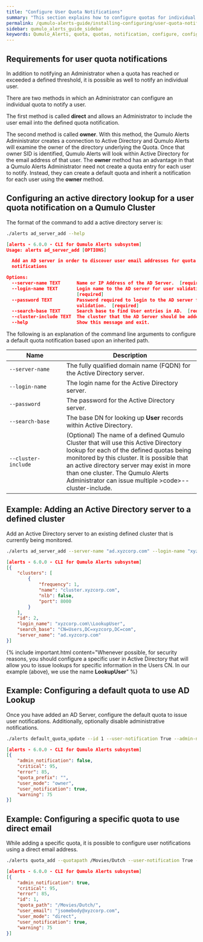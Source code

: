 ```yaml
---
title: "Configure User Quota Notifications"
summary: "This section explains how to configure quotas for individual user notifications from Qumulo Alerts."
permalink: /qumulo-alerts-guide/installing-configuring/user-quota-notifications.html
sidebar: qumulo_alerts_guide_sidebar
keywords: Qumulo_Alerts, quota, quotas, notification, configure, configuration
---
```


## Requirements for user quota notifications

In addition to notifying an Administrator when a quota has reached or exceeded a defined threshold, it is possible as well
to notify an individual user.

There are two methods in which an Administrator can configure an individual quota to notify a user. 

The first method is called **direct** and allows an Administrator to include the user email into the
defined quota notification.

The second method is called **owner**. With this method, the Qumulo Alerts Administrator creates a connection
to Active Directory and Qumulo Alerts will examine the owner of the directory underlying the Quota. Once that owner SID
is identified, Qumulo Alerts will look within Active Directory for the email address of that user. The **owner** method
has an advantage in that a Qumulo Alerts Administrator need not create a quota entry for each user to notify. Instead,
they can create a default quota and inherit a notification for each user using the **owner** method.

## Configuring an active directory lookup for a user quota notification on a Qumulo Cluster

The format of the command to add a active directory server is:

```bash
./alerts ad_server_add --help
```
```json
[alerts - 6.0.0 - CLI for Qumulo Alerts subsystem]
Usage: alerts ad_server_add [OPTIONS]

  Add an AD server in order to discover user email addresses for quota
  notifications

Options:
  --server-name TEXT      Name or IP Address of the AD Server.  [required]
  --login-name TEXT       Login name to the AD server for user validation.
                          [required]
  --password TEXT         Password required to login to the AD server for user
                          validation.  [required]
  --search-base TEXT      Search base to find User entries in AD.  [required]
  --cluster-include TEXT  The cluster that the AD Server should be added to.
  --help                  Show this message and exit.
```
The following is an explanation of the command line arguments to configure a default quota notification based upon an inherited path.

<table>
  <colgroup>
    <col span="1" style="width: 30%;">
    <col span="1" style="width: 70%;">
  </colgroup>
<thead>
  <tr>
    <th>Name</th>
    <th>Description</th>
  </tr>
</thead>
<tbody>
  <tr>
    <td><code>--server-name</code></td>
    <td>The fully qualified domain name (FQDN) for the Active Directory server.</td>
  </tr>
  <tr>
    <td><code>--login-name</code></td>
    <td>The login name for the Active Directory server.</td>
  </tr>
  <tr>
    <td><code>--password</code></td>
    <td>The password for the Active Directory server.</td>
  </tr>
  <tr>
    <td><code>--search-base</code></td>
    <td>The base DN for looking up <b>User</b> records within Active Directory.</td>
  </tr>
  <tr>
    <td><code>--cluster-include</code></td>
    <td>(Optional) The name of a defined Qumulo Cluster that will use this Active Directory lookup for each of the defined quotas being monitored by this cluster. It is possible that an active directory server may exist in more than one cluster. The Qumulo Alerts Administrator can issue multiple >code>--cluster-include</code>.</td>
  </tr>
</tbody>
</table>

## Example: Adding an Active Directory server to a defined cluster

Add an Active Directory server to an existing defined cluster that is currently being monitored.

```bash
./alerts ad_server_add --server-name "ad.xyzcorp.com" --login-name "xyzcorp.com\LookupUser" --password XXYYZZ --search-base "CN=Users,DC=xyzcorp,DC=com" --cluster-include cluster.xyzcorp.com
```
```json
[alerts - 6.0.0 - CLI for Qumulo Alerts subsystem]
[{
    "clusters": [
        {
            "frequency": 1,
            "name": "cluster.xyzcorp.com",
            "nlb": false,
            "port": 8000
        }
    ],
    "id": 2,
    "login_name": "xyzcorp.com\\LookupUser",
    "search_base": "CN=Users,DC=xyzcorp,DC=com",
    "server_name": "ad.xyzcorp.com"
}]

```

{% include important.html content="Whenever possible, for security reasons, you should configure a specific user in Active Directory that will allow you to issue lookups for specific information in the Users CN. In our example (above), we use the name <b>LookupUser</b>" %}

## Example: Configuring a default quota to use AD Lookup

Once you have added an AD Server, configure the default quota to issue user notifications. Additionally, optionally disable
administrative notifications.

```bash
./alerts default_quota_update --id 1 --user-notification True --admin-notification False
```
```json
[alerts - 6.0.0 - CLI for Qumulo Alerts subsystem]
[{
    "admin_notification": false,
    "critical": 95,
    "error": 85,
    "quota_prefix": "",
    "user_mode": "owner",
    "user_notification": true,
    "warning": 75
}]

```

## Example: Configuring a specific quota to use direct email

While adding a specific quota, it is possible to configure user notifications using a direct email address.

```bash
./alerts quota_add --quotapath /Movies/Dutch --user-notification True --user-mode direct --user-email jsomebody@xyzcorp.com --cluster-include cluster.xyzcorp.com
```
```json
[alerts - 6.0.0 - CLI for Qumulo Alerts subsystem]
[{
    "admin_notification": true,
    "critical": 95,
    "error": 85,
    "id": 1,
    "quota_path": "/Movies/Dutch/",
    "user_email": "jsomebody@xyzcorp.com",
    "user_mode": "direct",
    "user_notification": true,
    "warning": 75
}]

```
